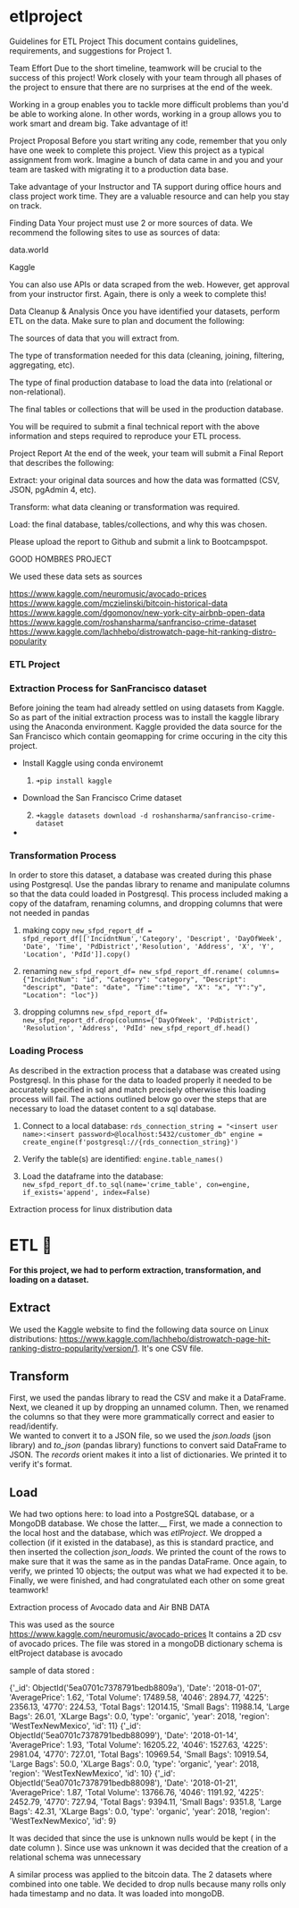 # etlproject

Guidelines for ETL Project
This document contains guidelines, requirements, and suggestions for Project 1.

Team Effort
Due to the short timeline, teamwork will be crucial to the success of this project! Work closely with your team through all phases of the project to ensure that there are no surprises at the end of the week.

Working in a group enables you to tackle more difficult problems than you'd be able to working alone. In other words, working in a group allows you to work smart and dream big. Take advantage of it!

Project Proposal
Before you start writing any code, remember that you only have one week to complete this project. View this project as a typical assignment from work. Imagine a bunch of data came in and you and your team are tasked with migrating it to a production data base.

Take advantage of your Instructor and TA support during office hours and class project work time. They are a valuable resource and can help you stay on track.

Finding Data
Your project must use 2 or more sources of data. We recommend the following sites to use as sources of data:

data.world

Kaggle

You can also use APIs or data scraped from the web. However, get approval from your instructor first. Again, there is only a week to complete this!

Data Cleanup & Analysis
Once you have identified your datasets, perform ETL on the data. Make sure to plan and document the following:

The sources of data that you will extract from.

The type of transformation needed for this data (cleaning, joining, filtering, aggregating, etc).

The type of final production database to load the data into (relational or non-relational).

The final tables or collections that will be used in the production database.

You will be required to submit a final technical report with the above information and steps required to reproduce your ETL process.

Project Report
At the end of the week, your team will submit a Final Report that describes the following:

Extract: your original data sources and how the data was formatted (CSV, JSON, pgAdmin 4, etc).

Transform: what data cleaning or transformation was required.

Load: the final database, tables/collections, and why this was chosen.

Please upload the report to Github and submit a link to Bootcampspot.



GOOD HOMBRES PROJECT 

We used these data sets as sources 

https://www.kaggle.com/neuromusic/avocado-prices 
https://www.kaggle.com/mczielinski/bitcoin-historical-data 
https://www.kaggle.com/dgomonov/new-york-city-airbnb-open-data
https://www.kaggle.com/roshansharma/sanfranciso-crime-dataset 
https://www.kaggle.com/lachhebo/distrowatch-page-hit-ranking-distro-popularity 


### ETL Project



### Extraction Process for SanFrancisco dataset

Before joining the team had already settled on using datasets from Kaggle. So as part of the initial extraction process was to install the kaggle library using the Anaconda environment. Kaggle provided the data source for the San Francisco which contain geomapping for crime occuring in the city this project.

- Install Kaggle using conda environemt
   1. `➜pip install kaggle`

- Download the San Francisco Crime dataset

    2. `➜kaggle datasets download -d roshansharma/sanfranciso-crime-dataset`
-

### Transformation Process

In order to store this dataset, a database was created during this phase using Postgresql. Use the pandas library to rename and manipulate columns so that the data could loaded in Postgresql.
This process included making a copy of the datafram, renaming columns, and dropping columns that were not needed in pandas

1. making copy
 ```new_sfpd_report_df = sfpd_report_df[['IncidntNum','Category', 'Descript', 'DayOfWeek', 'Date', 'Time', 'PdDistrict','Resolution', 'Address', 'X', 'Y', 'Location', 'PdId']].copy()```

2. renaming ```new_sfpd_report_df= new_sfpd_report_df.rename(
    columns={"IncidntNum": "id", "Category": "category", "Descript": "descript", "Date": "date", "Time":"time", "X": "x", "Y":"y", "Location": "loc"})```

3. dropping columns   ```new_sfpd_report_df= new_sfpd_report_df.drop(columns={'DayOfWeek', 'PdDistrict', 'Resolution', 'Address', 'PdId' new_sfpd_report_df.head()```

### Loading Process

As described in the extraction process that a database was created using Postgresql. In this phase for the data to loaded properly it needed to be accurately specified in sql and match precisely otherwise this loading process will fail. The actions outlined below go over the steps that are necessary to load the dataset content to a sql database.

1. Connect to a local database: ```rds_connection_string = "<insert user name>:<insert password>@localhost:5432/customer_db"
engine = create_engine(f'postgresql://{rds_connection_string}')```

2. Verify the table(s) are identified: ```engine.table_names()```

3. Load the dataframe into the database: ```new_sfpd_report_df.to_sql(name='crime_table', con=engine, if_exists='append', index=False)```


Extraction process for linux distribution data 

# ETL 🚀
**For this project, we had to perform extraction, transformation, and loading on a dataset.**
## Extract
We used the Kaggle website to find the following data source on Linux distributions: https://www.kaggle.com/lachhebo/distrowatch-page-hit-ranking-distro-popularity/version/1. It's one CSV file.

## Transform
First, we used the pandas library to read the CSV and make it a DataFrame. Next, we cleaned it up by dropping an unnamed column. Then, we renamed the columns so that they were more grammatically correct and easier to read/identify.  
We wanted to convert it to a JSON file, so we used the *json.loads* (json library) and *to_json* (pandas library) functions to convert said DataFrame to JSON. The *records* orient makes it into a list of dictionaries. We printed it to verify it's format.

## Load
We had two options here: to load into a PostgreSQL database, or a MongoDB database. We chose the latter.__
First, we made a connection to the local host and the database, which was *etlProject*. We dropped a collection (if it existed in the database), as this is standard practice, and then inserted the collection *json_loads*. We printed the count of the rows to make sure that it was the same as in the pandas DataFrame. Once again, to verify, we printed 10 objects; the output was what we had expected it to be.  
Finally, we were finished, and had congratulated each other on some great teamwork!

Extraction process of Avocado data and Air BNB DATA 

This was used as the source
https://www.kaggle.com/neuromusic/avocado-prices
It contains a 2D csv of avocado prices.
The file was stored in a mongoDB dictionary
schema is eltProject
database is avocado

sample of data stored :

{'_id': ObjectId('5ea0701c7378791bedb8809a'), 'Date': '2018-01-07', 'AveragePrice': 1.62, 'Total Volume': 17489.58, '4046': 2894.77, '4225': 2356.13, '4770': 224.53, 'Total Bags': 12014.15, 'Small Bags': 11988.14, 'Large Bags': 26.01, 'XLarge Bags': 0.0, 'type': 'organic', 'year': 2018, 'region': 'WestTexNewMexico', 'id': 11}
{'_id': ObjectId('5ea0701c7378791bedb88099'), 'Date': '2018-01-14', 'AveragePrice': 1.93, 'Total Volume': 16205.22, '4046': 1527.63, '4225': 2981.04, '4770': 727.01, 'Total Bags': 10969.54, 'Small Bags': 10919.54, 'Large Bags': 50.0, 'XLarge Bags': 0.0, 'type': 'organic', 'year': 2018, 'region': 'WestTexNewMexico', 'id': 10}
{'_id': ObjectId('5ea0701c7378791bedb88098'), 'Date': '2018-01-21', 'AveragePrice': 1.87, 'Total Volume': 13766.76, '4046': 1191.92, '4225': 2452.79, '4770': 727.94, 'Total Bags': 9394.11, 'Small Bags': 9351.8, 'Large Bags': 42.31, 'XLarge Bags': 0.0, 'type': 'organic', 'year': 2018, 'region': 'WestTexNewMexico', 'id': 9}

It was decided that since the use is unknown nulls would be kept ( in the date column ).
Since use was unknown it was decided that the creation of a relational schema was unnecessary


A similar process was applied to the bitcoin data. 
The 2 datasets where combined into one table. 
We decided to drop nulls because many rolls only hada timestamp and no data. 
It was loaded into mongoDB. 
 










